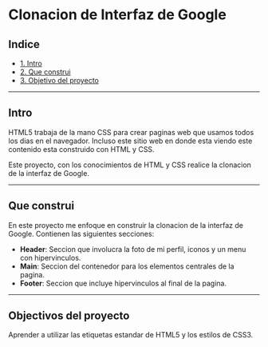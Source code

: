 # Clonacion de Interfaz de Google


## Indice 
* [1. Intro](https://github.com/Nelly-Castillo/copiaGoogle/edit/main/README.md#intro)
* [2. Que construi](https://github.com/Nelly-Castillo/copiaGoogle/edit/main/README.md#que-construi)
* [3. Objetivo del proyecto](https://github.com/Nelly-Castillo/copiaGoogle/edit/main/README.md#objectivos-del-proyecto)
****
## Intro 

HTML5 trabaja de la mano CSS para crear paginas web que usamos todos los dias en el navegador. Incluso este sitio web en donde esta viendo este contenido esta construido con HTML y CSS.

Este proyecto, con los conocimientos de HTML y CSS realice la clonacion de la interfaz de Google.
****
## Que construi 

En este proyecto me enfoque en construir la clonacion de la interfaz de Google. Contienen las siguientes secciones:

* **Header**: Seccion que involucra la foto de mi perfil, iconos y un menu con hipervinculos. 
*  **Main**: Seccion del contenedor para los elementos centrales de la pagina.
*  **Footer**: Seccion que incluye hipervinculos al final de la pagina. 

****
## Objectivos del proyecto
Aprender a utilizar las etiquetas estandar de HTML5 y los estilos de CSS3. 
